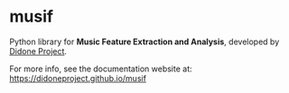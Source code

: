 # musif

Python library for **Music Feature Extraction and Analysis**, developed by [Didone Project](https://didone.eu/). 

For more info, see the documentation website at: https://didoneproject.github.io/musif
